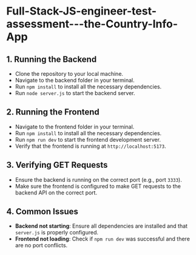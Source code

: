 # Full-Stack-JS-engineer-test-assessment---the-Country-Info-App


## 1. Running the Backend

- Clone the repository to your local machine.
- Navigate to the backend folder in your terminal.
- Run `npm install` to install all the necessary dependencies.
- Run `node server.js` to start the backend server.

## 2. Running the Frontend

- Navigate to the frontend folder in your terminal.
- Run `npm install` to install all the necessary dependencies.
- Run `npm run dev` to start the frontend development server.
- Verify that the frontend is running at `http://localhost:5173`.

## 3. Verifying GET Requests

- Ensure the backend is running on the correct port (e.g., port `3333`).
- Make sure the frontend is configured to make GET requests to the backend API on the correct port.

## 4. Common Issues

- **Backend not starting**: Ensure all dependencies are installed and that `server.js` is properly configured.
- **Frontend not loading**: Check if `npm run dev` was successful and there are no port conflicts.


